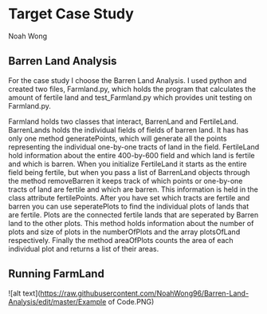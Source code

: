 # Target Case Study
Noah Wong 


## Barren Land Analysis
For the case study I choose the Barren Land Analysis. I used python and created two files, Farmland.py, which holds the program that calculates the amount of fertile land and test_Farmland.py which provides unit testing on Farmland.py. 

Farmland holds two classes that interact, BarrenLand and FertileLand. BarrenLands holds the individual fields of fields of barren land. It has has only one method generatePoints, which will generate all the points representing the individual one-by-one tracts of land in the field. FertileLand hold information about the entire 400-by-600 field and which land is fertile and which is barren. When you initialize FertileLand it starts as the entire field being fertile, but when you pass a list of BarrenLand objects through the method removeBarren it keeps track of which points or one-by-one tracts of land are fertile and which are barren. This information is held in the class attribute fertilePoints. After you have set which tracts are fertile and barren you can use seperatePlots to find the individual plots of lands that are fertile. Plots are the connected fertile lands that are seperated by Barren land to the other plots. This method holds information about the number of plots and size of plots in the numberOfPlots and the array plotsOfLand respectively. Finally the method areaOfPlots counts the area of each individual plot and returns a list of their areas.



## Running FarmLand
![alt text](https://raw.githubusercontent.com/NoahWong96/Barren-Land-Analysis/edit/master/Example of Code.PNG)




